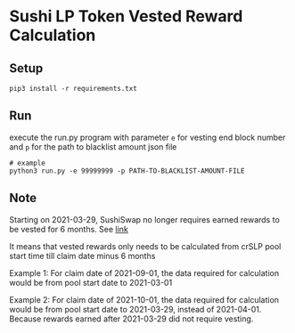 # Sushi LP Token Vested Reward Calculation

## Setup
```
pip3 install -r requirements.txt
```

## Run
execute the run.py program with parameter ```e``` for vesting end block number and ```p``` for the path to blacklist amount json file

```
# example
python3 run.py -e 99999999 -p PATH-TO-BLACKLIST-AMOUNT-FILE 
```
## Note
Starting on 2021-03-29, SushiSwap no longer requires earned rewards to be vested for 6 months. See [link](https://docs.sushi.com/faq-1/vesting-faq)

It means that vested rewards only needs to be calculated from crSLP pool start time till claim date minus 6 months

Example 1:
For claim date of 2021-09-01, the data required for calculation would be from pool start date to 2021-03-01

Example 2:
For claim date of 2021-10-01, the data required for calculation would be from pool start date to 2021-03-29, instead of 2021-04-01. Because rewards earned after 2021-03-29 did not require vesting.




